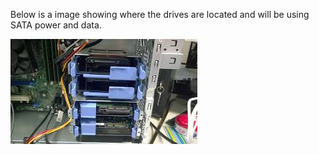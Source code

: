 Below is a image showing where the drives are located and will be using SATA power and data. 

![drives](/drives.jpg)
